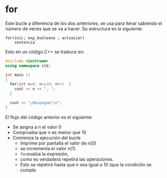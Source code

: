 # for
Este bucle a diferencia de los dos anteriores, se usa para iterar sabiendo el número de veces que se va a hacer. Su estructura es la siguiente:
``` 
for(inic; exp_booleana ; actuaizar)
    sentencia
```
Esto en un código C++ se traduce en:
```cpp
#include <iostream>
using namespace std;

int main ()
{
  for(int n=0; n<=10; n++)  {
    cout << n << ", ";
  }

  cout << "¡Despegue!\n";
}
```
El flujo del código anterior es el siguiente:
- Se asigna a n el valor 0
- Comprueba que n es menor que 10
- Comienza la ejecución del bucle
  - Imprime por pantalla el valor de n(0)
  - se incrementa el valor n(1).
  - `for`evalúa la expresión,
  - como es verdadera repetirá las operaciones.
  - Esto se repetirá hasta que n sea igual a 10 (que la condición se cumpla

